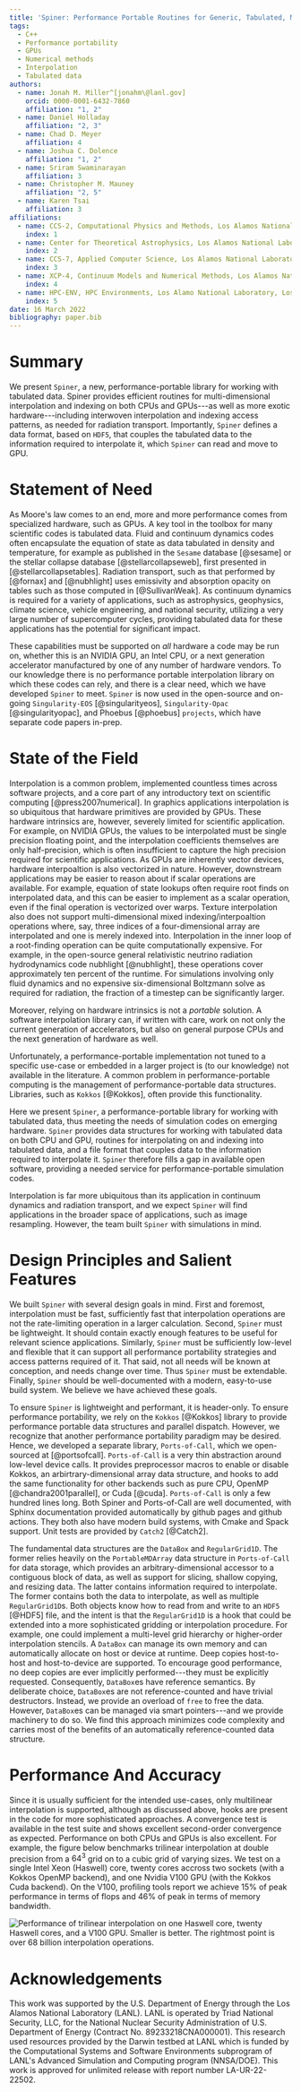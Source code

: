 ```yaml
---
title: 'Spiner: Performance Portable Routines for Generic, Tabulated, Multi-Dimensional Data'
tags:
  - C++
  - Performance portability
  - GPUs
  - Numerical methods
  - Interpolation
  - Tabulated data
authors:
  - name: Jonah M. Miller^[jonahm\@lanl.gov]
    orcid: 0000-0001-6432-7860
    affiliation: "1, 2"
  - name: Daniel Holladay
    affiliation: "2, 3"
  - name: Chad D. Meyer
    affiliation: 4
  - name: Joshua C. Dolence
    affiliation: "1, 2"
  - name: Sriram Swaminarayan
    affiliation: 3
  - name: Christopher M. Mauney
    affiliation: "2, 5"
  - name: Karen Tsai
    affiliation: 3
affiliations:
  - name: CCS-2, Computational Physics and Methods, Los Alamos National Laboratory, Los Alamos, NM
    index: 1
  - name: Center for Theoretical Astrophysics, Los Alamos National Laboratory, Los Alamos, NM
    index: 2
  - name: CCS-7, Applied Computer Science, Los Alamos National Laboratory, Los ALamos, NM
    index: 3
  - name: XCP-4, Continuum Models and Numerical Methods, Los Alamos National Laboratory, Los ALamos, NM
    index: 4
  - name: HPC-ENV, HPC Environments, Los Alamo National Laboratory, Los Alamos, NM
    index: 5
date: 16 March 2022
bibliography: paper.bib
---
```


# Summary

We present `Spiner`, a new, performance-portable library for working
with tabulated data. Spiner provides efficient routines for
multi-dimensional interpolation and indexing on both CPUs and
GPUs---as well as more exotic hardware---including interwoven
interpolation and indexing access patterns, as needed for radiation
transport. Importantly, `Spiner` defines a data format, based on
`HDF5`, that couples the tabulated data to the information required to
interpolate it, which `Spiner` can read and move to GPU.

# Statement of Need

As Moore's law comes to an end, more and more performance comes from
specialized hardware, such as GPUs. A key tool in the toolbox for many
scientific codes is tabulated data. Fluid and continuum dynamics codes
often encapsulate the equation of state as data tabulated in density
and temperature, for example as published in the `Sesame` database
[@sesame] or the stellar collapse database [@stellarcollapseweb],
first presented in [@stellarcollapsetables]. Radiation transport, such
as that performed by [@fornax] and [@nubhlight] uses emissivity and
absorption opacity on tables such as those computed in
[@SullivanWeak]. As continuum dynamics is required for a variety of
applications, such as astrophysics, geophysics, climate science,
vehicle engineering, and national security, utilizing a very large
number of supercomputer cycles, providing tabulated data for these
applications has the potential for significant impact.

These capabilities must be supported on *all* hardware a code may be
run on, whether this is an NVIDIA GPU, an Intel CPU, or a next
generation accelerator manufactured by one of any number of hardware
vendors. To our knowledge there is no performance portable
interpolation library on which these codes can rely, and there is a
clear need, which we have developed `Spiner` to meet. `Spiner` is now
used in the open-source and on-going `Singularity-EOS`
[@singularityeos], `Singularity-Opac` [@singularityopac], and Phoebus
[@phoebus] `projects`, which have separate code papers in-prep.

# State of the Field

Interpolation is a common problem, implemented countless times across
software projects, and a core part of any introductory text on
scientific computing [@press2007numerical]. In graphics applications
interpolation is so ubiquitous that hardware primitives are provided
by GPUs. These hardware intrinsics are, however, severely limited for
scientific application. For example, on NVIDIA GPUs, the values to be
interpolated must be single precision floating point, and the
interpolation coefficients themselves are only half-precision, which
is often insufficient to capture the high precision required for
scientific applications. As GPUs are inherently vector devices,
hardware interpoaltion is also vectorized in nature. However,
downstream applications may be easier to reason about if scalar
operations are available. For example, equation of state lookups often
require root finds on interpolated data, and this can be easier to
implement as a scalar operation, even if the final operation is
vectorized over warps. Texture interpolation also does not support
multi-dimensional mixed indexing/interpoaltion operations where, say,
three indices of a four-dimensional array are interpolated and one is
merely indexed into. Interpolation in the inner loop of a root-finding
operation can be quite computationally expensive. For example, in the
open-source general relativistic neutrino radiation hydrodynamics code
nubhlight [@nubhlight], these operations cover approximately ten
percent of the runtime. For simulations involving only fluid dynamics
and no expensive six-dimensional Boltzmann solve as required for
radiation, the fraction of a timestep can be significantly larger.

Moreover, relying on hardware intrinsics is not a *portable*
solution. A software interpolation library can, if written with care,
work on not only the current generation of accelerators, but also on
general purpose CPUs and the next generation of hardware as well.

Unfortunately, a performance-portable implementation not tuned to a
specific use-case or embedded in a larger project is (to our
knowledge) not available in the literature. A common problem in
performance-portable computing is the management of
performance-portable data structures. Libraries, such as `Kokkos`
[@Kokkos], often provide this functionality.

Here we present `Spiner`, a performance-portable library for working
with tabulated data, thus meeting the needs of simulation codes on
emerging hardware. `Spiner` provides data structures for working with
tabulated data on both CPU and GPU, routines for interpolating on and
indexing into tabulated data, and a file format that couples data to
the information required to interpolate it. `Spiner` therefore fills a
gap in available open software, providing a needed service for
performance-portable simulation codes.

Interpolation is far more ubiquitous than its application in continuum
dynamics and radiation transport, and we expect `Spiner` will find
applications in the broader space of applications, such as image
resampling. However, the team built `Spiner` with simulations in mind.

# Design Principles and Salient Features

We built `Spiner` with several design goals in mind. First and
foremost, interpolation must be fast, sufficiently fast that
interpolation operations are not the rate-limiting operation in a
larger calculation. Second, `Spiner` must be lightweight. It should
contain exactly enough features to be useful for relevant science
applications. Similarly, `Spiner` must be sufficiently low-level and
flexible that it can support all performance portability strategies
and access patterns required of it. That said, not all needs will be
known at conception, and needs change over time. Thus `Spiner` must be
extendable. Finally, `Spiner` should be well-documented with a modern,
easy-to-use build system. We believe we have achieved these goals.

To ensure `Spiner` is lightweight and performant, it is
header-only. To ensure performance portability, we rely on the
`Kokkos` [@Kokkos] library to provide performance portable data
structures and parallel dispatch. However, we recognize that another
performance portability paradigm may be desired. Hence, we developed a
separate library, `Ports-of-Call`, which we open-sourced at
[@portsofcall]. `Ports-of-Call` is a very thin abstraction around
low-level device calls. It provides preprocessor macros to enable or
disable Kokkos, an arbirtrary-dimensional array data structure, and
hooks to add the same functionality for other backends such as pure
CPU, OpenMP [@chandra2001parallel], or Cuda [@cuda]. `Ports-of-Call`
is only a few hundred lines long. Both Spiner and Ports-of-Call are
well documented, with Sphinx documentation provided automatically by
github pages and github actions. They both also have modern build
systems, with Cmake and Spack support. Unit tests are provided by
`Catch2` [@Catch2].

The fundamental data structures are the `DataBox` and
`RegularGrid1D`. The former relies heavily on the `PortableMDArray`
data structure in `Ports-of-Call` for data storage, which provides an
arbitrary-dimensional accessor to a contiguous block of data, as well
as support for slicing, shallow copying, and resizing data. The latter
contains information required to interpolate. The former contains both
the data to interpolate, as well as multiple `RegularGrid1D`s. Both
objects know how to read from and write to an `HDF5` [@HDF5] file, and
the intent is that the `RegularGrid1D` is a hook that could be
extended into a more sophisticated gridding or interpolation
procedure. For example, one could implement a multi-level grid
hierarchy or higher-order interpolation stencils. A `DataBox` can
manage its own memory and can automatically allocate on host or device
at runtime. Deep copies host-to-host and host-to-device are
supported. To encourage good performance, no deep copies are ever
implicitly performed---they must be explicitly
requested. Consequently, `DataBox`es have reference semantics. By
deliberate choice, `DataBox`es are not reference-counted and have
trivial destructors. Instead, we provide an overload of `free` to free
the data. However, `DataBox`es can be managed via smart pointers---and
we provide machinery to do so. We find this approach minimizes code
complexity and carries most of the benefits of an automatically
reference-counted data structure.

# Performance And Accuracy

Since it is usually sufficient for the intended use-cases, only
multilinear interpolation is supported, although as discussed above,
hooks are present in the code for more sophisticated approaches. A
convergence test is available in the test suite and shows excellent
second-order convergence as expected. Performance on both CPUs and
GPUs is also excellent. For example, the figure below benchmarks
trilinear interpolation at double precision from a $64^3$ grid on to a
cubic grid of varying sizes. We test on a single Intel Xeon (Haswell)
core, twenty cores accross two sockets (with a Kokkos OpenMP backend),
and one Nvidia V100 GPU (with the Kokkos Cuda backend). On the V100,
profiling tools report we achieve 15% of peak performance in terms of
flops and 46% of peak in terms of memory bandwidth.

![Performance of trilinear interpolation on one Haswell core, twenty Haswell cores, and a V100 GPU. Smaller is better. The rightmost point is over 68 billion interpolation operations.](spiner_interpolation_benchmark.png)

# Acknowledgements

This work was supported by the U.S. Department of Energy through the
Los Alamos National Laboratory (LANL). LANL is operated by Triad
National Security, LLC, for the National Nuclear Security
Administration of U.S. Department of Energy (Contract
No. 89233218CNA000001). This research used resources provided by the
Darwin testbed at LANL which is funded by the Computational Systems
and Software Environments subprogram of LANL's Advanced Simulation and
Computing program (NNSA/DOE). This work is approved for unlimited
release with report number LA-UR-22-22502.